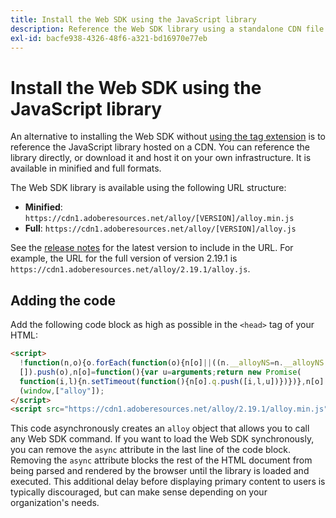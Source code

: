 ```yaml
---
title: Install the Web SDK using the JavaScript library
description: Reference the Web SDK library using a standalone CDN file.
exl-id: bacfe938-4326-48f6-a321-bd16970e77eb
---
```

# Install the Web SDK using the JavaScript library

An alternative to installing the Web SDK without [using the tag extension](extension.md) is to reference the JavaScript library hosted on a CDN. You can reference the library directly, or download it and host it on your own infrastructure. It is available in minified and full formats.

The Web SDK library is available using the following URL structure:

* **Minified**: `https://cdn1.adoberesources.net/alloy/[VERSION]/alloy.min.js`
* **Full**: `https://cdn1.adoberesources.net/alloy/[VERSION]/alloy.js`

See the [release notes](../release-notes.md) for the latest version to include in the URL. For example, the URL for the full version of version 2.19.1 is `https://cdn1.adoberesources.net/alloy/2.19.1/alloy.js`.

## Adding the code

Add the following code block as high as possible in the `<head>` tag of your HTML:

```html
<script>
  !function(n,o){o.forEach(function(o){n[o]||((n.__alloyNS=n.__alloyNS||
  []).push(o),n[o]=function(){var u=arguments;return new Promise(
  function(i,l){n.setTimeout(function(){n[o].q.push([i,l,u])})})},n[o].q=[])})}
  (window,["alloy"]);
</script>
<script src="https://cdn1.adoberesources.net/alloy/2.19.1/alloy.min.js" async></script>
```

This code asynchronously creates an `alloy` object that allows you to call any Web SDK command. If you want to load the Web SDK synchronously, you can remove the `async` attribute in the last line of the code block. Removing the `async` attribute blocks the rest of the HTML document from being parsed and rendered by the browser until the library is loaded and executed. This additional delay before displaying primary content to users is typically discouraged, but can make sense depending on your organization's needs.
